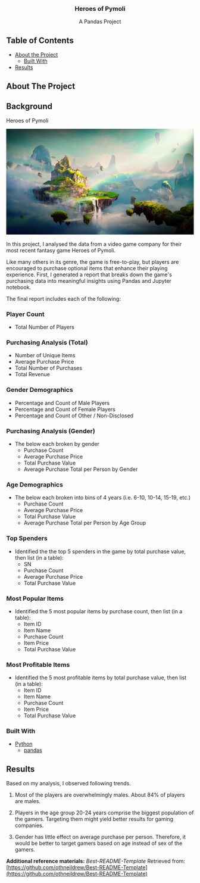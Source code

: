 <!---Project Logo -->
<br />
<p align="center">
  <h3 align="center">Heroes of Pymoli</h3>
  <p align="center">
    A Pandas Project
    <br />
</p>
</p>


<!-- TABLE OF CONTENTS -->
## Table of Contents

* [About the Project](#about-the-project)
  * [Built With](#built-with)
* [Results](#results)


<!-- ABOUT THE PROJECT -->
## About The Project
## Background

Heroes of Pymoli

![Fantasy](Images/Fantasy.png)

In this project, I analysed the data from a video game company for their most recent fantasy game Heroes of Pymoli.

Like many others in its genre, the game is free-to-play, but players are encouraged to purchase optional items that enhance their playing experience. First, I generated a report that breaks down the game's purchasing data into meaningful insights using Pandas and Jupyter notebook.

The final report includes each of the following:

### Player Count

* Total Number of Players

### Purchasing Analysis (Total)

* Number of Unique Items
* Average Purchase Price
* Total Number of Purchases
* Total Revenue

### Gender Demographics

* Percentage and Count of Male Players
* Percentage and Count of Female Players
* Percentage and Count of Other / Non-Disclosed

### Purchasing Analysis (Gender)

* The below each broken by gender
  * Purchase Count
  * Average Purchase Price
  * Total Purchase Value
  * Average Purchase Total per Person by Gender

### Age Demographics

* The below each broken into bins of 4 years (i.e. 6-10, 10-14, 15-19, etc.)
  * Purchase Count
  * Average Purchase Price
  * Total Purchase Value
  * Average Purchase Total per Person by Age Group

### Top Spenders

* Identified the the top 5 spenders in the game by total purchase value, then list (in a table):
  * SN
  * Purchase Count
  * Average Purchase Price
  * Total Purchase Value

### Most Popular Items

* Identified the 5 most popular items by purchase count, then list (in a table):
  * Item ID
  * Item Name
  * Purchase Count
  * Item Price
  * Total Purchase Value

### Most Profitable Items

* Identified the 5 most profitable items by total purchase value, then list (in a table):
  * Item ID
  * Item Name
  * Purchase Count
  * Item Price
  * Total Purchase Value

### Built With
* [Python](https://www.python.org/about/)
  * [pandas](https://pandas.pydata.org/pandas-docs/stable/getting_started/index.html)
  


## Results
Based on my analysis, I observed following trends.

1. Most of the players are overwhelmingly males. About 84% of players are males.

2. Players in the age group 20-24 years comprise the biggest population of the gamers. Targeting them might yield better results for gaming companies.

3. Gender has little effect on average purchase per person. Therefore, it would be better to target gamers based on age instead of sex of the gamers.





**Additional reference materials:**
_Best-README-Template_ Retrieved from: [https://github.com/othneildrew/Best-README-Template](https://github.com/othneildrew/Best-README-Template)





